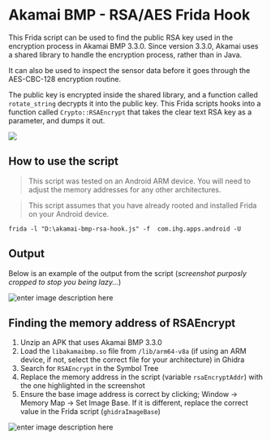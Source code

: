 
# Akamai BMP - RSA/AES Frida Hook
This Frida script can be used to find the public RSA key used in the encryption process in Akamai BMP 3.3.0. Since version 3.3.0, Akamai uses a shared library to handle the encryption process, rather than in Java.

It can also be used to inspect the sensor data before it goes through the AES-CBC-128 encryption routine.

The public key is encrypted inside the shared library, and a function called `rotate_string` decrypts it into the public key. This Frida scripts hooks into a function called `Crypto::RSAEncrypt` that takes the clear text RSA key as a parameter, and dumps it out.

![](https://i.imgur.com/7z8RQlU.png)

## How to use the script
> This script was tested on an Android ARM device. You will need to adjust the memory addresses for any other architectures. 

> This script assumes that you have already rooted and installed Frida on your Android device.

`frida -l "D:\akamai-bmp-rsa-hook.js" -f  com.ihg.apps.android -U`

## Output
Below is an example of the output from the script (*screenshot purposly cropped to stop you being lazy...*)

![enter image description here](https://i.imgur.com/AHtNNfc.png)

## Finding the memory address of RSAEncrypt

 1. Unzip an APK that uses Akamai BMP 3.3.0
 2. Load the `libakamaibmp.so` file from `/lib/arm64-v8a` (if using an ARM device, if not, select the correct file for your architecture) in Ghidra
 3. Search for `RSAEncrypt` in the Symbol Tree
 4. Replace the memory address in the script (variable `rsaEncryptAddr`) with the one highlighted in the screenshot
 5. Ensure the base image address is correct by clicking; Window -> Memory Map -> Set Image Base. If it is different, replace the correct value in the Frida script (`ghidraImageBase`)

![enter image description here](https://i.imgur.com/TPvy6RB.png)

